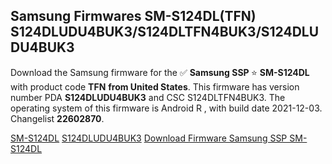 <h2>Samsung Firmwares SM-S124DL(TFN) S124DLUDU4BUK3/S124DLTFN4BUK3/S124DLUDU4BUK3</h2>
Download the Samsung firmware for the ✅ <strong>Samsung SSP </strong> ⭐ <strong>SM-S124DL</strong> with product code <strong>TFN</strong> <strong> from United States</strong>. This firmware has version number PDA <strong>S124DLUDU4BUK3</strong> and CSC S124DLTFN4BUK3. The operating system of this firmware is Android R , with build date 2021-12-03. Changelist <strong>22602870</strong>.


[SM-S124DL](https://samfirm.shop/samsung/model/SM-S124DL)
[S124DLUDU4BUK3](https://samfirm.shop/samsung/pda/S124DLUDU4BUK3)
[Download Firmware Samsung SSP SM-S124DL](https://samfirm.shop/samsung/firmware/479971)
